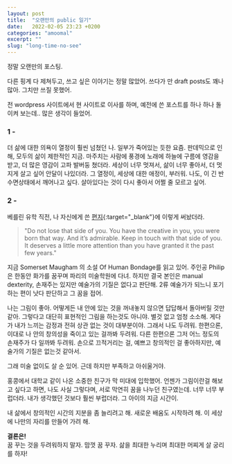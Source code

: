 ```yaml
---
layout: post
title:  "오랜만의 public 일기"
date:   2022-02-05 23:23 +0200
categories: "amoomal"
excerpt: ""
slug: "long-time-no-see"
---
```



정말 오랜만의 포스팅.

다른 핑계 다 제쳐두고, 쓰고 싶은 이야기는 정말 많았어. 쓰다가 만 draft posts도 꽤나 많아. 그치만 쓰질 못했어.

전 wordpress 사이트에서 현 사이트로 이사를 하며, 예전에 쓴 포스트를 하나 하나 돌이켜 보는데.. 
많은 생각이 들었어.
<br>

### 1 -
더 삶에 대한 의욕이 열정이 훨씬 넘쳤던 나.
일부가 죽어있는 듯한 요즘. 판데믹으로 인해, 모두의 삶이 제한적인 지금.
마주치는 사람에 풍경에 노래에 하늘에 구름에 영감을 받고, 더 많은 영감이 고파 발버둥 쳤더라. 세상이 너무 멋져서, 삶이 너무 좋아서, 더 멋지게 살고 싶어 안달이 나있더라.
그 열정이, 세상에 대한 애정이, 부러워. 나도, 이 긴 반 수면상태에서 깨어나고 싶다. 살아있다는 것이 다시 좋아서 어쩔 줄 모르고 싶어. 

### 2 -
베를린 유학 직전, 나 자신에게 쓴 [편지](https://anjeehye.github.io/anjeehye/stories/a-letter-to-self-09-2019){:target="_blank"}에 이렇게 써놨더라. 
> "Do not lose that side of you. You have the creative in you, you were born that way. And it’s admirable. Keep in touch with that side of you. It deserves a little more attention than you have granted it the past few years."

지금 Somerset Maugham 의 소설 Of Human Bondage를 읽고 있어. 주인공 Philip은 한동안 화가를 꿈꾸며 파리의 미술학원에 다녀. 하지만 결국 본인은 manual dexterity, 손재주는 있지만 예술가의 기질은 없다고 판단해. 2류 예술가가 되느니 포기하는 편이 낫다 판단하고 그 꿈을 접어. 

나는 그림이 좋아. 어떻게든 내 안에 있는 것을 꺼내놓지 않으면 답답해서 돌아버릴 것만 같아. 그렇다고 대단히 표현적인 그림을 하는것도 아니야. 별것 없고 엄청 소소해. 게다가 내가 느끼는 감정과 전혀 상관 없는 것이 대부분이야. 그래서 나도 두려워. 한편으론, 이대로 나 안의 창의성을 죽이고 있는 걸까봐 두려워. 다른 한편으론 그저 어느 정도의 손재주가 다 일까봐 두려워. 손으로 끄적거리는 걸, 예쁘고 창의적인 걸 좋아하지만, 예술가의 기질은 없는것 같아서.

그래 미술 없이도 살 순 있어. 근데 하지만 부족하고 아쉬울거야.

홍콩에서 대학교 같이 나온 소중한 친구가 막 미대에 입학했어. 언젠가 그림이란걸 해보고 싶다고 하면, 나도 사실 그렇다며, 서로 막연히 꿈을 나누던 친구였는데. 너무 너무 부럽더라. 내가 생각했던 것보다 훨씬 부럽더라. 그 아이의 지금 시간이. 

내 삶에서 창의적인 시간의 지분을 좀 늘리려고 해. 새로운 배움도 시작하려 해. 이 세상에 나만의 자리를 만들어 가려 해. 

**결론은!**<br>
꿈 꾸는 것을 두려워하지 말자. 맘껏 꿈 꾸자. 삶을 최대한 누리며 최대한 머찌게 살 궁리를 하자!